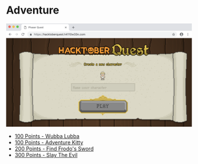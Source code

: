 # Adventure

![](adventure.png)

- [100 Points - Wubba Lubba](100_wubba_lubba.md)
- [100 Points - Adventure Kitty](100_adventure_kitty.md)
- [200 Points - Find Frodo's Sword](200_find_frodos_sword.md)
- [300 Points - Slay The Evil](300_slay_the_evil.md)
